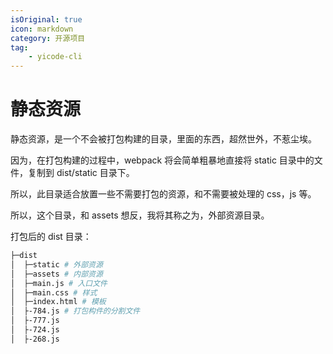 ```yaml
---
isOriginal: true
icon: markdown
category: 开源项目
tag:
    - yicode-cli
---
```


# 静态资源

静态资源，是一个不会被打包构建的目录，里面的东西，超然世外，不惹尘埃。

因为，在打包构建的过程中，webpack 将会简单粗暴地直接将 static 目录中的文件，复制到 dist/static 目录下。

所以，此目录适合放置一些不需要打包的资源，和不需要被处理的 css，js 等。

所以，这个目录，和 assets 想反，我将其称之为，外部资源目录。

打包后的 dist 目录：

```bash
├─dist
│  ├─static # 外部资源
│  ├─assets # 内部资源
│  ├─main.js # 入口文件
│  ├─main.css # 样式
│  ├─index.html # 模板
│  ├-784.js # 打包构件的分割文件
│  ├-777.js
│  ├-724.js
│  ├-268.js
```
